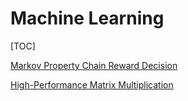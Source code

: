 # Machine Learning

[TOC]

[Markov Property Chain Reward Decision](https://xaviergeerinck.com/markov-property-chain-reward-decision)

[High-Performance Matrix Multiplication](https://gist.github.com/nadavrot/5b35d44e8ba3dd718e595e40184d03f0)

